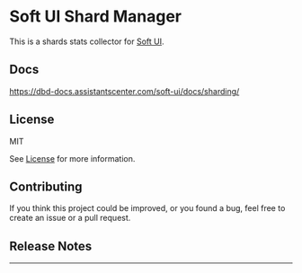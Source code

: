 # Soft UI Shard Manager

This is a shards stats collector for [Soft UI](https://dbd-docs.assistantscenter.com/soft-ui/).

## Docs

https://dbd-docs.assistantscenter.com/soft-ui/docs/sharding/

## License

MIT

See [License](LICENSE.md) for more information.

## Contributing

If you think this project could be improved, or you found a bug, feel free to create an issue or a pull request.

## Release Notes

---
